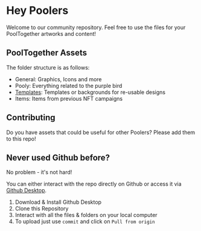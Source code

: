 # Hey Poolers

Welcome to our community repository.
Feel free to use the files for your PoolTogether artworks and content!

## PoolTogether Assets
The folder structure is as follows:
- General: Graphics, Icons and more
- Pooly: Everything related to the purple bird
- [Templates](https://github.com/PoolTogether-Community/assets/tree/main/templates): Templates or backgrounds for re-usable designs
- Items: Items from previous NFT campaigns

## Contributing
Do you have assets that could be useful for other Poolers? Please add them to this repo! 

## Never used Github before?
No problem - it's not hard!

You can either interact with the repo directly on Github or access it via [Github Desktop](https://desktop.github.com/).
1. Download & Install Github Desktop
2. Clone this Repository
3. Interact with all the files & folders on your local computer
4. To upload just use `commit` and click on `Pull from origin`
